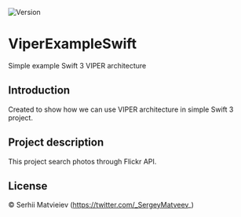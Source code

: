 
![Version](https://img.shields.io/badge/Swift-3.0%2B-orange.svg?style=flat)

# ViperExampleSwift
Simple example Swift 3 VIPER architecture 

## Introduction

Created to show how we can use VIPER architecture in simple Swift 3 project.

## Project description

This project search photos through Flickr API.

## License

© Serhii Matvieiev (https://twitter.com/_SergeyMatveev_)
